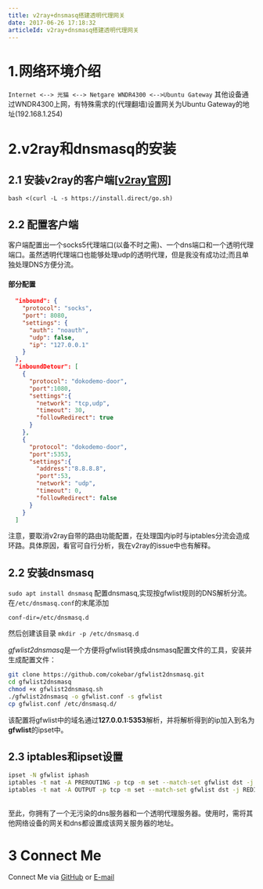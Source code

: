 ```yaml
---
title: v2ray+dnsmasq搭建透明代理网关
date: 2017-06-26 17:18:32
articleId: v2ray+dnsmasq搭建透明代理网关
---
```

# 1.网络环境介绍
`
Internet <--> 光猫 <--> Netgare WNDR4300 <-->Ubuntu Gateway
`
其他设备通过WNDR4300上网，有特殊需求的(代理翻墙)设置网关为Ubuntu Gateway的地址(192.168.1.254)

# 2.v2ray和dnsmasq的安装
## 2.1 安装v2ray的客户端[\[v2ray官网\]](https://www.v2ray.com/chapter_01/install.html#linux-安装脚本)
`bash <(curl -L -s https://install.direct/go.sh)`
## 2.2 配置客户端
客户端配置出一个socks5代理端口(以备不时之需)、一个dns端口和一个透明代理端口。虽然透明代理端口也能够处理udp的透明代理，但是我没有成功过;而且单独处理DNS方便分流。

#### 部分配置
```json
  "inbound": {
    "protocol": "socks",
    "port": 8080,
    "settings": {
      "auth": "noauth",
      "udp": false,
      "ip": "127.0.0.1"
    }
  },
  "inboundDetour": [
    {
      "protocol": "dokodemo-door",
      "port":1080,
      "settings":{
        "network": "tcp,udp",
        "timeout": 30,
        "followRedirect": true
      }
    }, 
    {
      "protocol": "dokodemo-door",
      "port":5353,
      "settings":{
        "address":"8.8.8.8",
        "port":53,
        "network": "udp",
        "timeout": 0,
        "followRedirect": false
      }
    }
  ]
```
注意，要取消v2ray自带的路由功能配置，在处理国内ip时与iptables分流会造成环路。具体原因，看官可自行分析，我在v2ray的issue中也有解释。

## 2.2 安装dnsmasq
`sudo apt install dnsmasq`
配置dnsmasq,实现按gfwlist规则的DNS解析分流。在`/etc/dnsmasq.conf`的末尾添加
```
conf-dir=/etc/dnsmasq.d
```
然后创建该目录
`mkdir -p /etc/dnsmasq.d`

*gfwlist2dnsmasq*是一个方便将gfwlist转换成dnsmasq配置文件的工具，安装并生成配置文件：
```bash
git clone https://github.com/cokebar/gfwlist2dnsmasq.git
cd gfwlist2dnsmasq
chmod +x gfwlist2dnsmasq.sh
./gfwlist2dnsmasq -o gfwlist.conf -s gfwlist
cp gfwlist.conf /etc/dnsmasq.d/
```
该配置将gfwlist中的域名通过**127.0.0.1:5353**解析，并将解析得到的ip加入到名为**gfwlist**的ipset中。

## 2.3 iptables和ipset设置
```bash
ipset -N gfwlist iphash
iptables -t nat -A PREROUTING -p tcp -m set --match-set gfwlist dst -j REDIRECT --to-port 1080
iptables -t nat -A OUTPUT -p tcp -m set --match-set gfwlist dst -j REDIRECT --to-port 1080
```
## 
至此，你拥有了一个无污染的dns服务器和一个透明代理服务器。使用时，需将其他网络设备的网关和dns都设置成该网关服务器的地址。

# 3 Connect Me
Connect Me via [GitHub](https://github.com/benyjuice/blog/) or [E-mail](mailto:fuxixi1991@gmail.com)


